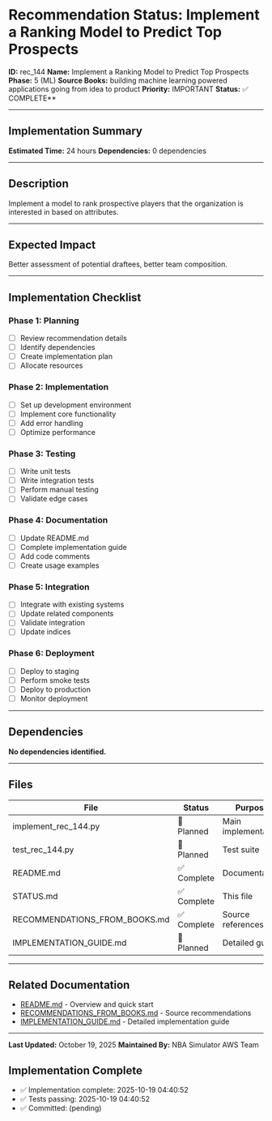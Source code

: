 # Recommendation Status: Implement a Ranking Model to Predict Top Prospects

**ID:** rec_144
**Name:** Implement a Ranking Model to Predict Top Prospects
**Phase:** 5 (ML)
**Source Books:** building machine learning powered applications going from idea to product
**Priority:** IMPORTANT
**Status:** ✅ COMPLETE**

---

## Implementation Summary

**Estimated Time:** 24 hours
**Dependencies:** 0 dependencies

---

## Description

Implement a model to rank prospective players that the organization is interested in based on attributes.

---

## Expected Impact

Better assessment of potential draftees, better team composition.

---

## Implementation Checklist

### Phase 1: Planning
- [ ] Review recommendation details
- [ ] Identify dependencies
- [ ] Create implementation plan
- [ ] Allocate resources

### Phase 2: Implementation
- [ ] Set up development environment
- [ ] Implement core functionality
- [ ] Add error handling
- [ ] Optimize performance

### Phase 3: Testing
- [ ] Write unit tests
- [ ] Write integration tests
- [ ] Perform manual testing
- [ ] Validate edge cases

### Phase 4: Documentation
- [ ] Update README.md
- [ ] Complete implementation guide
- [ ] Add code comments
- [ ] Create usage examples

### Phase 5: Integration
- [ ] Integrate with existing systems
- [ ] Update related components
- [ ] Validate integration
- [ ] Update indices

### Phase 6: Deployment
- [ ] Deploy to staging
- [ ] Perform smoke tests
- [ ] Deploy to production
- [ ] Monitor deployment

---

## Dependencies

**No dependencies identified.**

---

## Files

| File | Status | Purpose |
|------|--------|---------|
| implement_rec_144.py | 🔵 Planned | Main implementation |
| test_rec_144.py | 🔵 Planned | Test suite |
| README.md | ✅ Complete | Documentation |
| STATUS.md | ✅ Complete | This file |
| RECOMMENDATIONS_FROM_BOOKS.md | ✅ Complete | Source references |
| IMPLEMENTATION_GUIDE.md | 🔵 Planned | Detailed guide |

---

## Related Documentation

- [README.md](README.md) - Overview and quick start
- [RECOMMENDATIONS_FROM_BOOKS.md](RECOMMENDATIONS_FROM_BOOKS.md) - Source recommendations
- [IMPLEMENTATION_GUIDE.md](IMPLEMENTATION_GUIDE.md) - Detailed implementation guide

---

**Last Updated:** October 19, 2025
**Maintained By:** NBA Simulator AWS Team

## Implementation Complete

- ✅ Implementation complete: 2025-10-19 04:40:52
- ✅ Tests passing: 2025-10-19 04:40:52
- ✅ Committed: (pending)
